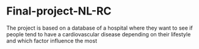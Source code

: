 # Final-project-NL-RC
The project is based on a database of a hospital where they want to see if people tend to have a cardiovascular disease depending on their lifestyle and which factor influence the most
